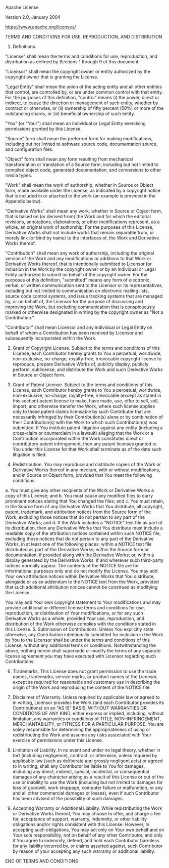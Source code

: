 Apache License

Version 2.0, January 2004

https://www.apache.org/licenses/

TERMS AND CONDITIONS FOR USE, REPRODUCTION, AND DISTRIBUTION

1. Definitions.

"License" shall mean the terms and conditions for use, reproduction, and distribution as defined by Sections 1
through 9 of this document.

"Licensor" shall mean the copyright owner or entity authorized by the copyright owner that is granting the License.

"Legal Entity" shall mean the union of the acting entity and all other entities that control, are controlled by,
or are under common control with that entity. For the purposes of this definition, "control" means (i) the power,
direct or indirect, to cause the direction or management of such entity, whether by contract or otherwise, or (ii)
ownership of fifty percent (50%) or more of the outstanding shares, or (iii) beneficial ownership of such entity.

"You" (or "Your") shall mean an individual or Legal Entity exercising permissions granted by this License.

"Source" form shall mean the preferred form for making modifications, including but not limited to software source
code, documentation source, and configuration files.

"Object" form shall mean any form resulting from mechanical transformation or translation of a Source form, including
but not limited to compiled object code, generated documentation, and conversions to other media types.

"Work" shall mean the work of authorship, whether in Source or Object form, made available under the License, as
indicated by a copyright notice that is included in or attached to the work (an example is provided in the Appendix
below).

"Derivative Works" shall mean any work, whether in Source or Object form, that is based on (or derived from) the Work
and for which the editorial revisions, annotations, elaborations, or other modifications represent, as a whole, an
original work of authorship. For the purposes of this License, Derivative Works shall not include works that remain
separable from, or merely link (or bind by name) to the interfaces of, the Work and Derivative Works thereof.

"Contribution" shall mean any work of authorship, including the original version of the Work and any modifications or
additions to that Work or Derivative Works thereof, that is intentionally submitted to Licensor for inclusion in the
Work by the copyright owner or by an individual or Legal Entity authorized to submit on behalf of the copyright owner.
For the purposes of this definition, "submitted" means any form of electronic, verbal, or written communication sent
to the Licensor or its representatives, including but not limited to communication on electronic mailing lists, source
code control systems, and issue tracking systems that are managed by, or on behalf of, the Licensor for the purpose of
discussing and improving the Work, but excluding communication that is conspicuously marked or otherwise designated in
writing by the copyright owner as "Not a Contribution."

"Contributor" shall mean Licensor and any individual or Legal Entity on behalf of whom a Contribution has been received
by Licensor and subsequently incorporated within the Work.

2. Grant of Copyright License. Subject to the terms and conditions of this License, each Contributor hereby grants to
You a perpetual, worldwide, non-exclusive, no-charge, royalty-free, irrevocable copyright license to reproduce, prepare
Derivative Works of, publicly display, publicly perform, sublicense, and distribute the Work and such Derivative Works
in Source or Object form.

3. Grant of Patent License. Subject to the terms and conditions of this License, each Contributor hereby grants to You
a perpetual, worldwide, non-exclusive, no-charge, royalty-free, irrevocable (except as stated in this section) patent
license to make, have made, use, offer to sell, sell, import, and otherwise transfer the Work, where such license
applies only to those patent claims licensable by such Contributor that are necessarily infringed by their
Contribution(s) alone or by combination of their Contribution(s) with the Work to which such Contribution(s)
was submitted. If You institute patent litigation against any entity (including a cross-claim or counterclaim in a
lawsuit) alleging that the Work or a Contribution incorporated within the Work constitutes direct or contributory
patent infringement, then any patent licenses granted to You under this License for that Work shall terminate as of
the date such litigation is filed.

4. Redistribution. You may reproduce and distribute copies of the Work or Derivative Works thereof in any medium,
with or without modifications, and in Source or Object form, provided that You meet the following conditions:

a. You must give any other recipients of the Work or Derivative Works a copy of this License; and
b. You must cause any modified files to carry prominent notices stating that You changed the files; and
c. You must retain, in the Source form of any Derivative Works that You distribute, all copyright, patent, trademark,
   and attribution notices from the Source form of the Work, excluding those notices that do not pertain to any part
   of the Derivative Works; and
d. If the Work includes a "NOTICE" text file as part of its distribution, then any Derivative Works that You distribute
   must include a readable copy of the attribution notices contained within such NOTICE file, excluding those notices
   that do not pertain to any part of the Derivative Works, in at least one of the following places: within a NOTICE
   text file distributed as part of the Derivative Works; within the Source form or documentation, if provided along
   with the Derivative Works; or, within a display generated by the Derivative Works, if and wherever such third-party
   notices normally appear. The contents of the NOTICE file are for informational purposes only and do not modify the
   License. You may add Your own attribution notices within Derivative Works that You distribute, alongside or as an
   addendum to the NOTICE text from the Work, provided that such additional attribution notices cannot be construed as
   modifying the License.

   You may add Your own copyright statement to Your modifications and may provide additional or different license terms
   and conditions for use, reproduction, or distribution of Your modifications, or for any such Derivative Works as a
   whole, provided Your use, reproduction, and distribution of the Work otherwise complies with the conditions stated
   in this License.
5. Submission of Contributions. Unless You explicitly state otherwise, any Contribution intentionally submitted for
inclusion in the Work by You to the Licensor shall be under the terms and conditions of this License, without any
additional terms or conditions. Notwithstanding the above, nothing herein shall supersede or modify the terms of any
separate license agreement you may have executed with Licensor regarding such Contributions.

6. Trademarks. This License does not grant permission to use the trade names, trademarks, service marks, or product
names of the Licensor, except as required for reasonable and customary use in describing the origin of the Work and
reproducing the content of the NOTICE file.

7. Disclaimer of Warranty. Unless required by applicable law or agreed to in writing, Licensor provides the Work
(and each Contributor provides its Contributions) on an "AS IS" BASIS, WITHOUT WARRANTIES OR CONDITIONS OF ANY KIND,
either express or implied, including, without limitation, any warranties or conditions of TITLE, NON-INFRINGEMENT,
MERCHANTABILITY, or FITNESS FOR A PARTICULAR PURPOSE. You are solely responsible for determining the appropriateness
of using or redistributing the Work and assume any risks associated with Your exercise of permissions under this License.

8. Limitation of Liability. In no event and under no legal theory, whether in tort (including negligence), contract,
or otherwise, unless required by applicable law (such as deliberate and grossly negligent acts) or agreed to in
writing, shall any Contributor be liable to You for damages, including any direct, indirect, special, incidental,
or consequential damages of any character arising as a result of this License or out of the use or inability to use
the Work (including but not limited to damages for loss of goodwill, work stoppage, computer failure or malfunction,
or any and all other commercial damages or losses), even if such Contributor has been advised of the possibility of
such damages.

9. Accepting Warranty or Additional Liability. While redistributing the Work or Derivative Works thereof, You may
choose to offer, and charge a fee for, acceptance of support, warranty, indemnity, or other liability obligations
and/or rights consistent with this License. However, in accepting such obligations, You may act only on Your own
behalf and on Your sole responsibility, not on behalf of any other Contributor, and only if You agree to indemnify,
defend, and hold each Contributor harmless for any liability incurred by, or claims asserted against, such Contributor
by reason of your accepting any such warranty or additional liability.

END OF TERMS AND CONDITIONS